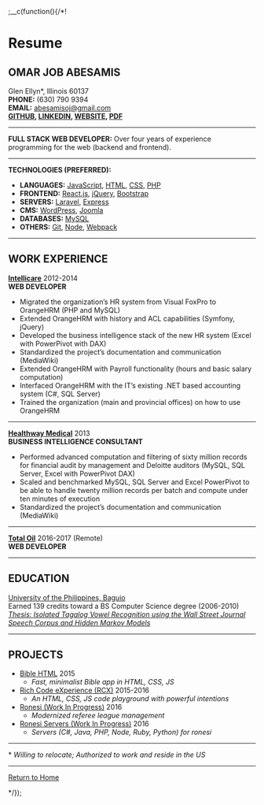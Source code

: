 
;__c(function(){/*!

# Resume

## OMAR JOB ABESAMIS

Glen Ellyn\*, Illinois 60137  
**PHONE:** (630) 790 9394  
**EMAIL:** abesamisoj@gmail.com  
**[GITHUB](https://github.com/ajbodev),
[LINKEDIN](https://linkedin.com/in/abesamisojdev), 
[WEBSITE](https://ajbodev.github.io), 
[PDF](https://ajbodev.github.io/media/Omar-Job-Abesamis-resume.pdf)**  

---

**FULL STACK WEB DEVELOPER:** Over four years of experience programming for the web (backend and frontend).

---

**TECHNOLOGIES (PREFERRED):**  

* **LANGUAGES:** [JavaScript](#/content/tech/javascript), [HTML](#/content/tech/html), [CSS](#/content/tech/css), [PHP](#/content/tech/php)
* **FRONTEND:** [React.js](#/content/tech/react), [jQuery](#/content/tech/jquery), [Bootstrap](#/content/tech/bootstrap)
* **SERVERS:** [Laravel](#/content/tech/laravel), [Express](#/content/tech/express)
* **CMS:** [WordPress](#/content/tech/wordpress), [Joomla](#/content/tech/joomla)
* **DATABASES:** [MySQL](#/content/tech/mysql)
* **OTHERS:** [Git](#/content/tech/git), [Node](#/content/tech/node), [Webpack](#/content/tech/gulp)

---

## WORK EXPERIENCE

**[Intellicare](http://www.intellicare.com.ph/)** 2012-2014  
**WEB DEVELOPER**

* Migrated the organization’s HR system from Visual FoxPro to OrangeHRM (PHP and MySQL)
* Extended OrangeHRM with history and ACL capabilities (Symfony, jQuery)
* Developed the business intelligence stack of the new HR system (Excel with PowerPivot with DAX)
* Standardized the project’s documentation and communication (MediaWiki)
* Extended OrangeHRM with Payroll functionality (hours and basic salary computation) 
* Interfaced OrangeHRM with the IT’s existing .NET based accounting system (C#, SQL Server) 
* Trained the organization (main and provincial offices) on how to use OrangeHRM

---

**[Healthway Medical](https://healthway.com.ph/)** 2013  
**BUSINESS INTELLIGENCE CONSULTANT**

* Performed advanced computation and filtering of sixty million records for financial audit by management and Deloitte auditors (MySQL, SQL Server, Excel with PowerPivot DAX)
* Scaled and benchmarked MySQL, SQL Server and Excel PowerPivot to be able to handle twenty million records per batch and compute under ten minutes of execution
* Standardized the project’s documentation and communication (MediaWiki)

---

**[Total Oil](https://healthway.com.ph/)** 2016-2017 (Remote)  
**WEB DEVELOPER**

---

## EDUCATION

[University of the Philippines, Baguio](http://www.upb.edu.ph/)  
Earned 139 credits toward a BS Computer Science degree (2006-2010)  
*[Thesis: Isolated Tagalog Vowel Recognition using the Wall Street Journal Speech Corpus and Hidden Markov Models](https://ajbodev.github.io/media/Omar-Job-Abesamis-thesis.pdf)*

---

## PROJECTS

* [Bible HTML](https://github.com/ajbodev/bible-html) 2015
  * *Fast, minimalist Bible app in HTML, CSS, JS*
* [Rich Code eXperience (RCX)](https://github.com/ajbodev/rcx) 2015-2016
  * *An HTML, CSS, JS code playground with powerful intentions*
* [Ronesi (Work In Progress)](https://github.com/ajbodev/ronesi) 2016
  * *Modernized referee league management*
* [Ronesi Servers (Work In Progress)](https://github.com/ajbodev/ronesi-servers) 2016
  * *Servers (C#, Java, PHP, Node, Ruby, Python) for ronesi*

---

\* *Willing to relocate; Authorized to work and reside in the US*  

---

<!--[Projects](#/content/tech/projects)  
[Referrals](#/content/referrals)  -->
[Return to Home](#/home)  


[//]: # (@~`resume`~@)

*/});
